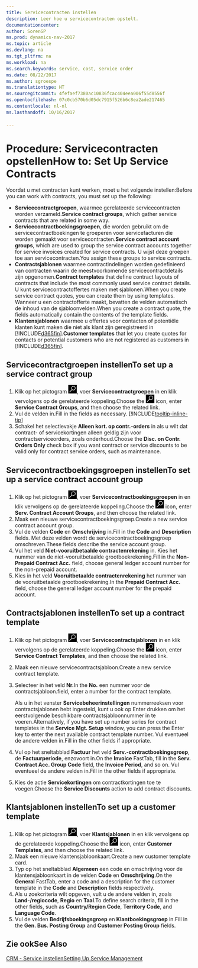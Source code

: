 ```yaml
---
title: Servicecontracten instellen
description: Leer hoe u servicecontracten opstelt.
documentationcenter: 
author: SorenGP
ms.prod: dynamics-nav-2017
ms.topic: article
ms.devlang: na
ms.tgt_pltfrm: na
ms.workload: na
ms.search.keywords: service, cost, service order
ms.date: 08/22/2017
ms.author: sgroespe
ms.translationtype: HT
ms.sourcegitcommit: 4fefaef7380ac10836fcac404eea006f55d8556f
ms.openlocfilehash: 07c0cb570b6d05dc7915f526b6c8ea2ade217465
ms.contentlocale: nl-nl
ms.lasthandoff: 10/16/2017

---
```


# <a name="how-to-set-up-service-contracts"></a><span data-ttu-id="b03cb-103">Procedure: Servicecontracten opstellen</span><span class="sxs-lookup"><span data-stu-id="b03cb-103">How to: Set Up Service Contracts</span></span>
<span data-ttu-id="b03cb-104">Voordat u met contracten kunt werken, moet u het volgende instellen:</span><span class="sxs-lookup"><span data-stu-id="b03cb-104">Before you can work with contracts, you must set up the following:</span></span> 

* <span data-ttu-id="b03cb-105">**Servicecontractgroepen**, waarmee gerelateerde servicecontracten worden verzameld.</span><span class="sxs-lookup"><span data-stu-id="b03cb-105">**Service contract groups**, which gather service contracts that are related in some way.</span></span>
* <span data-ttu-id="b03cb-106">**Servicecontractboekingsgroepen**, die worden gebruikt om de servicecontractboekingen te groeperen voor servicefacturen die worden gemaakt voor servicecontracten.</span><span class="sxs-lookup"><span data-stu-id="b03cb-106">**Service contract account groups**, which are used to group the service contract accounts together for service invoices created for service contracts.</span></span> <span data-ttu-id="b03cb-107">U wijst deze groepen toe aan servicecontracten.</span><span class="sxs-lookup"><span data-stu-id="b03cb-107">You assign these groups to service contracts.</span></span>  
* <span data-ttu-id="b03cb-108">**Contractsjablonen** waarmee contractindelingen worden gedefinieerd van contracten waarin de meestvoorkomende servicecontractdetails zijn opgenomen.</span><span class="sxs-lookup"><span data-stu-id="b03cb-108">**Contract templates** that define contract layouts of contracts that include the most commonly used service contract details.</span></span> <span data-ttu-id="b03cb-109">U kunt servicecontractoffertes maken met sjablonen.</span><span class="sxs-lookup"><span data-stu-id="b03cb-109">When you create service contract quotes, you can create them by using templates.</span></span> <span data-ttu-id="b03cb-110">Wanneer u een contractofferte maakt, bevatten de velden automatisch de inhoud van de sjabloonvelden.</span><span class="sxs-lookup"><span data-stu-id="b03cb-110">When you create a contract quote, the fields automatically contain the contents of the template fields.</span></span>
* <span data-ttu-id="b03cb-111">**Klantensjablonen** waarmee u offertes voor contacten of potentiële klanten kunt maken die niet als klant zijn geregistreerd in [!INCLUDE[d365fin](includes/d365fin_md.md)].</span><span class="sxs-lookup"><span data-stu-id="b03cb-111">**Customer templates** that let you create quotes for contacts or potential customers who are not registered as customers in [!INCLUDE[d365fin](includes/d365fin_md.md)].</span></span>  

## <a name="to-set-up-a-service-contract-group"></a><span data-ttu-id="b03cb-112">Servicecontractgroepen instellen</span><span class="sxs-lookup"><span data-stu-id="b03cb-112">To set up a service contract group</span></span>  
1. <span data-ttu-id="b03cb-113">Klik op het pictogram ![Zoeken naar pagina of rapport](media/ui-search/search_small.png "pictogram Zoeken naar pagina of rapport"), voer **Servicecontractgroepen** in en klik vervolgens op de gerelateerde koppeling.</span><span class="sxs-lookup"><span data-stu-id="b03cb-113">Choose the ![Search for Page or Report](media/ui-search/search_small.png "Search for Page or Report icon") icon, enter **Service Contract Groups**, and then choose the related link.</span></span>  
2. <span data-ttu-id="b03cb-114">Vul de velden in.</span><span class="sxs-lookup"><span data-stu-id="b03cb-114">Fill in the fields as necessary.</span></span> [!INCLUDE[tooltip-inline-tip](includes/tooltip-inline-tip_md.md)]
3. <span data-ttu-id="b03cb-115">Schakel het selectievakje **Alleen kort. op contr.-orders** in als u wilt dat contract- of servicekortingen alleen geldig zijn voor contractserviceorders, zoals onderhoud.</span><span class="sxs-lookup"><span data-stu-id="b03cb-115">Choose the **Disc. on Contr. Orders Only** check box if you want contract or service discounts to be valid only for contract service orders, such as maintenance.</span></span>  

## <a name="to-set-up-a-service-contract-account-group"></a><span data-ttu-id="b03cb-116">Servicecontractboekingsgroepen instellen</span><span class="sxs-lookup"><span data-stu-id="b03cb-116">To set up a service contract account group</span></span>  
1. <span data-ttu-id="b03cb-117">Klik op het pictogram ![Zoeken naar pagina of rapport](media/ui-search/search_small.png "pictogram Zoeken naar pagina of rapport"), voer **Servicecontractboekingsgroepen** in en klik vervolgens op de gerelateerde koppeling.</span><span class="sxs-lookup"><span data-stu-id="b03cb-117">Choose the ![Search for Page or Report](media/ui-search/search_small.png "Search for Page or Report icon") icon, enter **Serv. Contract Account Groups**, and then choose the related link.</span></span>  
2. <span data-ttu-id="b03cb-118">Maak een nieuwe servicecontractboekingsgroep.</span><span class="sxs-lookup"><span data-stu-id="b03cb-118">Create a new service contract account group.</span></span>   
3. <span data-ttu-id="b03cb-119">Vul de velden **Code** en **Omschrijving** in.</span><span class="sxs-lookup"><span data-stu-id="b03cb-119">Fill in the **Code** and **Description** fields.</span></span> <span data-ttu-id="b03cb-120">Met deze velden wordt de servicecontractboekingsgroep omschreven.</span><span class="sxs-lookup"><span data-stu-id="b03cb-120">These fields describe the service account group.</span></span>  
4. <span data-ttu-id="b03cb-121">Vul het veld **Niet-vooruitbetaalde contractenrekening** in. Kies het nummer van de niet-vooruitbetaalde grootboekrekening.</span><span class="sxs-lookup"><span data-stu-id="b03cb-121">Fill in the **Non-Prepaid Contract Acc.** field, choose general ledger account number for the non-prepaid account.</span></span>  
5. <span data-ttu-id="b03cb-122">Kies in het veld **Vooruitbetaalde contractenrekening** het nummer van de vooruitbetaalde grootboekrekening.</span><span class="sxs-lookup"><span data-stu-id="b03cb-122">In the **Prepaid Contract Acc.** field, choose the general ledger account number for the prepaid account.</span></span>  

## <a name="to-set-up-a-contract-template"></a><span data-ttu-id="b03cb-123">Contractsjablonen instellen</span><span class="sxs-lookup"><span data-stu-id="b03cb-123">To set up a contract template</span></span>  
1. <span data-ttu-id="b03cb-124">Klik op het pictogram ![Zoeken naar pagina of rapport](media/ui-search/search_small.png "pictogram Zoeken naar pagina of rapport"), voer **Servicecontractsjablonen** in en klik vervolgens op de gerelateerde koppeling.</span><span class="sxs-lookup"><span data-stu-id="b03cb-124">Choose the ![Search for Page or Report](media/ui-search/search_small.png "Search for Page or Report icon") icon, enter **Service Contract Templates**, and then choose the related link.</span></span>  
2. <span data-ttu-id="b03cb-125">Maak een nieuwe servicecontractsjabloon.</span><span class="sxs-lookup"><span data-stu-id="b03cb-125">Create a new service contract template.</span></span>  
3. <span data-ttu-id="b03cb-126">Selecteer in het veld **Nr.**</span><span class="sxs-lookup"><span data-stu-id="b03cb-126">In the **No.**</span></span> <span data-ttu-id="b03cb-127">een nummer voor de contractsjabloon.</span><span class="sxs-lookup"><span data-stu-id="b03cb-127">field, enter a number for the contract template.</span></span>  
  
     <span data-ttu-id="b03cb-128">Als u in het venster **Servicebeheerinstellingen** nummerreeksen voor contractsjablonen hebt ingesteld, kunt u ook op Enter drukken om het eerstvolgende beschikbare contractsjabloonnummer in te voeren.</span><span class="sxs-lookup"><span data-stu-id="b03cb-128">Alternatively, if you have set up number series for contract templates in the **Service Mgt. Setup** window, you can press the Enter key to enter the next available contract template number.</span></span> <span data-ttu-id="b03cb-129">Vul eventueel de andere velden in.</span><span class="sxs-lookup"><span data-stu-id="b03cb-129">Fill in the other fields if appropriate.</span></span>  
  
4. <span data-ttu-id="b03cb-130">Vul op het sneltabblad **Factuur** het veld **Serv.-contractboekingsgroep**, de **Factuurperiode**, enzovoort in.</span><span class="sxs-lookup"><span data-stu-id="b03cb-130">On the **Invoice** FastTab, fill in the **Serv. Contract Acc. Group Code** field, the **Invoice Period**, and so on.</span></span> <span data-ttu-id="b03cb-131">Vul eventueel de andere velden in.</span><span class="sxs-lookup"><span data-stu-id="b03cb-131">Fill in the other fields if appropriate.</span></span>  
5. <span data-ttu-id="b03cb-132">Kies de actie **Servicekortingen** om contractkortingen toe te voegen.</span><span class="sxs-lookup"><span data-stu-id="b03cb-132">Choose the **Service Discounts** action to add contract discounts.</span></span>  

## <a name="to-set-up-a-customer-template"></a><span data-ttu-id="b03cb-133">Klantsjablonen instellen</span><span class="sxs-lookup"><span data-stu-id="b03cb-133">To set up a customer template</span></span>  
1. <span data-ttu-id="b03cb-134">Klik op het pictogram ![Zoeken naar pagina of rapport](media/ui-search/search_small.png "pictogram Zoeken naar pagina of rapport"), voer **Klantsjablonen** in en klik vervolgens op de gerelateerde koppeling.</span><span class="sxs-lookup"><span data-stu-id="b03cb-134">Choose the ![Search for Page or Report](media/ui-search/search_small.png "Search for Page or Report icon") icon, enter **Customer Templates**, and then choose the related link.</span></span>  
2. <span data-ttu-id="b03cb-135">Maak een nieuwe klantensjabloonkaart.</span><span class="sxs-lookup"><span data-stu-id="b03cb-135">Create a new customer template card.</span></span>  
3. <span data-ttu-id="b03cb-136">Typ op het sneltabblad **Algemeen** een code en omschrijving voor de klantensjabloonkaart in de velden **Code** en **Omschrijving**.</span><span class="sxs-lookup"><span data-stu-id="b03cb-136">On the **General** FastTab, enter a code and a description for the customer template in the **Code** and **Description** fields respectively.</span></span> 
4. <span data-ttu-id="b03cb-137">Als u zoekcriteria wilt opgeven, vult u de andere velden in, zoals **Land-/regiocode**, **Regio** en **Taal**.</span><span class="sxs-lookup"><span data-stu-id="b03cb-137">To define search criteria, fill in the other fields, such as **Country/Region Code**, **Territory Code**, and **Language Code**.</span></span>  
5. <span data-ttu-id="b03cb-138">Vul de velden **Bedrijfsboekingsgroep** en **Klantboekingsgroep** in.</span><span class="sxs-lookup"><span data-stu-id="b03cb-138">Fill in the **Gen. Bus. Posting Group** and **Customer Posting Group** fields.</span></span>  

## <a name="see-also"></a><span data-ttu-id="b03cb-139">Zie ook</span><span class="sxs-lookup"><span data-stu-id="b03cb-139">See Also</span></span>
[<span data-ttu-id="b03cb-140">CRM - Service instellen</span><span class="sxs-lookup"><span data-stu-id="b03cb-140">Setting Up Service Management</span></span>](service-setup-service.md)
